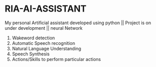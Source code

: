 # RIA-AI-ASSISTANT
My personal Artificial assistant developed using python || Project is on under development || neural Network 

1. Wakeword detection
2. Automatic Speech recognition
3. Natural Language Understanding
4. Speech Synthesis
5. Actions/Skills to perform particular actions
